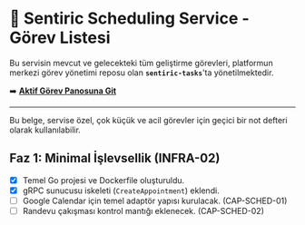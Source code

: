 # 📅 Sentiric Scheduling Service - Görev Listesi

Bu servisin mevcut ve gelecekteki tüm geliştirme görevleri, platformun merkezi görev yönetimi reposu olan **`sentiric-tasks`**'ta yönetilmektedir.

➡️ **[Aktif Görev Panosuna Git](https://github.com/sentiric/sentiric-tasks/blob/main/TASKS.md)**

---
Bu belge, servise özel, çok küçük ve acil görevler için geçici bir not defteri olarak kullanılabilir.

## Faz 1: Minimal İşlevsellik (INFRA-02)
- [x] Temel Go projesi ve Dockerfile oluşturuldu.
- [x] gRPC sunucusu iskeleti (`CreateAppointment`) eklendi.
- [ ] Google Calendar için temel adaptör yapısı kurulacak. (CAP-SCHED-01)
- [ ] Randevu çakışması kontrol mantığı eklenecek. (CAP-SCHED-02)